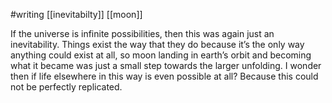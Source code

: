 #writing [[inevitabilty]] [[moon]]

If the universe is infinite possibilities, then this was again just an inevitability. Things exist the way that they do because it’s the only way anything could exist at all, so moon landing in earth’s orbit and becoming what it became was just a small step towards the larger unfolding. I wonder then if life elsewhere in this way is even possible at all? Because this could not be perfectly replicated.

